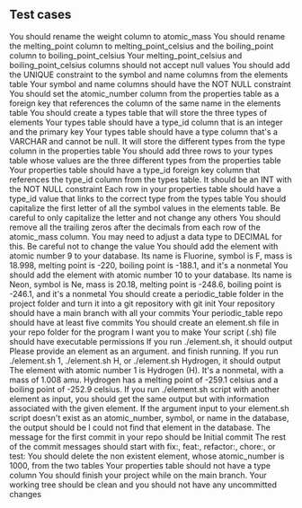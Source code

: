 <h2>Test cases</h2>
You should rename the weight column to atomic_mass
You should rename the melting_point column to melting_point_celsius and the boiling_point column to boiling_point_celsius
Your melting_point_celsius and boiling_point_celsius columns should not accept null values
You should add the UNIQUE constraint to the symbol and name columns from the elements table
Your symbol and name columns should have the NOT NULL constraint
You should set the atomic_number column from the properties table as a foreign key that references the column of the same name in the elements table
You should create a types table that will store the three types of elements
Your types table should have a type_id column that is an integer and the primary key
Your types table should have a type column that's a VARCHAR and cannot be null. It will store the different types from the type column in the properties table
You should add three rows to your types table whose values are the three different types from the properties table
Your properties table should have a type_id foreign key column that references the type_id column from the types table. It should be an INT with the NOT NULL constraint
Each row in your properties table should have a type_id value that links to the correct type from the types table
You should capitalize the first letter of all the symbol values in the elements table. Be careful to only capitalize the letter and not change any others
You should remove all the trailing zeros after the decimals from each row of the atomic_mass column. You may need to adjust a data type to DECIMAL for this. Be careful not to change the value
You should add the element with atomic number 9 to your database. Its name is Fluorine, symbol is F, mass is 18.998, melting point is -220, boiling point is -188.1, and it's a nonmetal
You should add the element with atomic number 10 to your database. Its name is Neon, symbol is Ne, mass is 20.18, melting point is -248.6, boiling point is -246.1, and it's a nonmetal
You should create a periodic_table folder in the project folder and turn it into a git repository with git init
Your repository should have a main branch with all your commits
Your periodic_table repo should have at least five commits
You should create an element.sh file in your repo folder for the program I want you to make
Your script (.sh) file should have executable permissions
If you run ./element.sh, it should output Please provide an element as an argument. and finish running.
If you run ./element.sh 1, ./element.sh H, or ./element.sh Hydrogen, it should output The element with atomic number 1 is Hydrogen (H). It's a nonmetal, with a mass of 1.008 amu. Hydrogen has a melting point of -259.1 celsius and a boiling point of -252.9 celsius.
If you run ./element.sh script with another element as input, you should get the same output but with information associated with the given element.
If the argument input to your element.sh script doesn't exist as an atomic_number, symbol, or name in the database, the output should be I could not find that element in the database.
The message for the first commit in your repo should be Initial commit
The rest of the commit messages should start with fix:, feat:, refactor:, chore:, or test:
You should delete the non existent element, whose atomic_number is 1000, from the two tables
Your properties table should not have a type column
You should finish your project while on the main branch. Your working tree should be clean and you should not have any uncommitted changes
